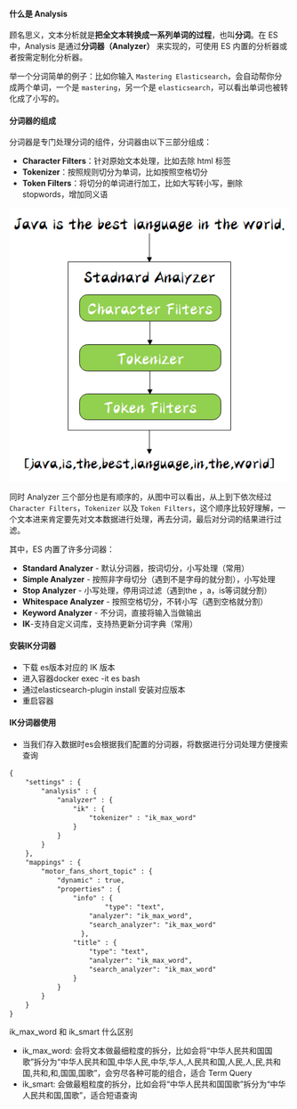 #### 什么是 Analysis

顾名思义，文本分析就是**把全文本转换成一系列单词的过程**，也叫**分词**。在 ES 中，Analysis 是通过**分词器（Analyzer）** 来实现的，可使用 ES 内置的分析器或者按需定制化分析器。

举一个分词简单的例子：比如你输入 `Mastering Elasticsearch`，会自动帮你分成两个单词，一个是 `mastering`，另一个是 `elasticsearch`，可以看出单词也被转化成了小写的。

#### 分词器的组成

分词器是专门处理分词的组件，分词器由以下三部分组成：

- **Character Filters**：针对原始文本处理，比如去除 html 标签
- **Tokenizer**：按照规则切分为单词，比如按照空格切分
- **Token Filters**：将切分的单词进行加工，比如大写转小写，删除 stopwords，增加同义语

![20200308175336734](./images/20200308175336734.png)

同时 Analyzer 三个部分也是有顺序的，从图中可以看出，从上到下依次经过 `Character Filters`，`Tokenizer` 以及 `Token Filters`，这个顺序比较好理解，一个文本进来肯定要先对文本数据进行处理，再去分词，最后对分词的结果进行过滤。

其中，ES 内置了许多分词器：

- **Standard Analyzer** - 默认分词器，按词切分，小写处理（常用）
- **Simple Analyzer** - 按照非字母切分（遇到不是字母的就分割），小写处理
- **Stop Analyzer** - 小写处理，停用词过滤（遇到the ，a，is等词就分割）
- **Whitespace Analyzer** - 按照空格切分，不转小写（遇到空格就分割）
- **Keyword Analyzer** - 不分词，直接将输入当做输出
- **IK**-支持自定义词库，支持热更新分词字典（常用）

#### 安装IK分词器

+ 下载 es版本对应的 IK 版本
+ 进入容器docker exec -it es bash
+ 通过elasticsearch-plugin install 安装对应版本
+ 重启容器

#### IK分词器使用

+ 当我们存入数据时es会根据我们配置的分词器，将数据进行分词处理方便搜索查询

```
{
    "settings" : {
        "analysis" : {
            "analyzer" : {
                "ik" : {
                    "tokenizer" : "ik_max_word"
                }
            }
        }
    },
    "mappings" : {
        "motor_fans_short_topic" : {
            "dynamic" : true,
            "properties" : {
                "info" : { 
                		"type": "text",
                    "analyzer": "ik_max_word",
                    "search_analyzer": "ik_max_word"
                  },
                "title" : {
                    "type": "text",
                    "analyzer": "ik_max_word",
                    "search_analyzer": "ik_max_word"
                }
            }
        }
    }
}
```

ik_max_word 和 ik_smart 什么区别

+ ik_max_word: 会将文本做最细粒度的拆分，比如会将“中华人民共和国国歌”拆分为“中华人民共和国,中华人民,中华,华人,人民共和国,人民,人,民,共和国,共和,和,国国,国歌”，会穷尽各种可能的组合，适合 Term Query
+ ik_smart: 会做最粗粒度的拆分，比如会将“中华人民共和国国歌”拆分为“中华人民共和国,国歌”，适合短语查询

